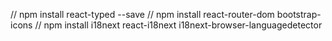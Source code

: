 // npm install react-typed --save
// npm install react-router-dom bootstrap-icons
// npm install i18next react-i18next i18next-browser-languagedetector